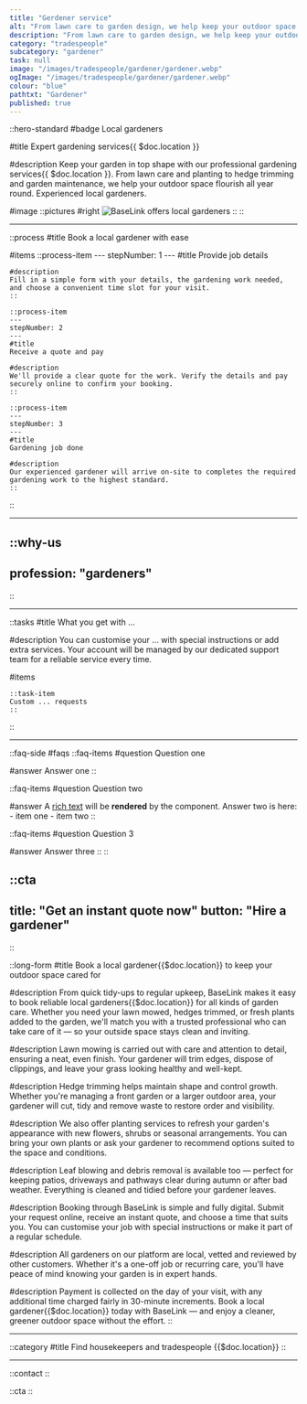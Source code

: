 ```yaml
---
title: "Gerdener service"
alt: "From lawn care to garden design, we help keep your outdoor space beautiful"
description: "From lawn care to garden design, we help keep your outdoor space beautiful"
category: "tradespeople"
subcategory: "gardener"
task: null
image: "/images/tradespeople/gardener/gardener.webp"
ogImage: "/images/tradespeople/gardener/gardener.webp"
colour: "blue"
pathtxt: "Gardener"
published: true
---
```


::hero-standard
#badge
Local gardeners

#title
Expert gardening services{{ $doc.location }}

#description
Keep your garden in top shape with our professional gardening services{{ $doc.location }}. From lawn care and planting to hedge trimming and garden maintenance, we help your outdoor space flourish all year round. Experienced local gardeners.

#image
    ::pictures
    #right
    ![BaseLink offers local gardeners](/images/tradespeople/gardener/gardener.webp)
    ::
::

---

::process
#title
Book a local gardener with ease

#items
    ::process-item
    ---
    stepNumber: 1
    ---
    #title
    Provide job details

    #description
    Fill in a simple form with your details, the gardening work needed, and choose a convenient time slot for your visit.
    ::
    
    ::process-item
    ---
    stepNumber: 2
    ---
    #title
    Receive a quote and pay

    #description
    We'll provide a clear quote for the work. Verify the details and pay securely online to confirm your booking.
    ::

    ::process-item
    ---
    stepNumber: 3
    ---
    #title
    Gardening job done

    #description
    Our experienced gardener will arrive on-site to completes the required gardening work to the highest standard.
    ::
::

---

::why-us
---
profession: "gardeners"
---
::

---

::tasks
#title
What you get with ...

#description
You can customise your ... with special instructions or add extra services. Your account will be managed by our dedicated support team for a reliable service every time.

#items

    ::task-item
    Custom ... requests
    ::
::

---

::faq-side
#faqs
  ::faq-items
  #question
  Question one

  #answer
  Answer one
  ::

  ::faq-items
  #question
  Question two

  #answer
  A [rich text](/services/commercial-cleaning) will be **rendered** by the component.
  Answer two is here:
    - item one
    - item two
  ::

  ::faq-items
  #question
  Question 3

  #answer
  Answer three
  ::
::

::cta
---
title: "Get an instant quote now"
button: "Hire a gardener"
---
::

::long-form
#title
Book a local gardener{{$doc.location}} to keep your outdoor space cared for

#description
From quick tidy-ups to regular upkeep, BaseLink makes it easy to book reliable local gardeners{{$doc.location}} for all kinds of garden care. Whether you need your lawn mowed, hedges trimmed, or fresh plants added to the garden, we'll match you with a trusted professional who can take care of it — so your outside space stays clean and inviting.

#description
Lawn mowing is carried out with care and attention to detail, ensuring a neat, even finish. Your gardener will trim edges, dispose of clippings, and leave your grass looking healthy and well-kept.

#description
Hedge trimming helps maintain shape and control growth. Whether you're managing a front garden or a larger outdoor area, your gardener will cut, tidy and remove waste to restore order and visibility.

#description
We also offer planting services to refresh your garden's appearance with new flowers, shrubs or seasonal arrangements. You can bring your own plants or ask your gardener to recommend options suited to the space and conditions.

#description
Leaf blowing and debris removal is available too — perfect for keeping patios, driveways and pathways clear during autumn or after bad weather. Everything is cleaned and tidied before your gardener leaves.

#description
Booking through BaseLink is simple and fully digital. Submit your request online, receive an instant quote, and choose a time that suits you. You can customise your job with special instructions or make it part of a regular schedule.

#description
All gardeners on our platform are local, vetted and reviewed by other customers. Whether it's a one-off job or recurring care, you'll have peace of mind knowing your garden is in expert hands.

#description
Payment is collected on the day of your visit, with any additional time charged fairly in 30-minute increments. Book a local gardener{{$doc.location}} today with BaseLink — and enjoy a cleaner, greener outdoor space without the effort.
::

---

::category
#title
Find housekeepers and tradespeople {{$doc.location}}
::

---

::contact
::

::cta
::